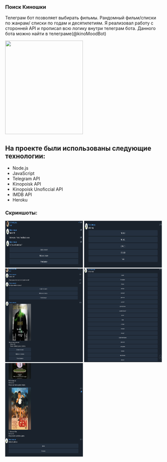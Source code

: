 ### Поиск Киношки

Телеграм бот позволяет выбирать фильмы. Рандомный фильм/списки по жанрам/ списки по годам и десятилетиям. Я реализовал работу с сторонней API и прописал всю логику внутри телеграм бота. Данного бота можно найти в телеграме(@kinoMoodBot)

<img src="public/img/IMG_4729.gif" width="250" height="300" />

## На проекте были использованы следующие технологии:

- Node.js
- JavaScript
- Telegram API
- Kinopoisk API
- Kinopoisk Unoficcial API
- IMDB API
- Heroku
### Скриншоты: 

<img src="public/img/start.png" width="250" height="150"/>
<img src="public/img/chooseYear.png" width="250" height="150" />
<img src="public/img/random.png" width="250" height="300"/>
<img src="public/img/genres.png" width="250" height="300" />
<img src="public/img/filmlist.png" width="250" height="300" />

